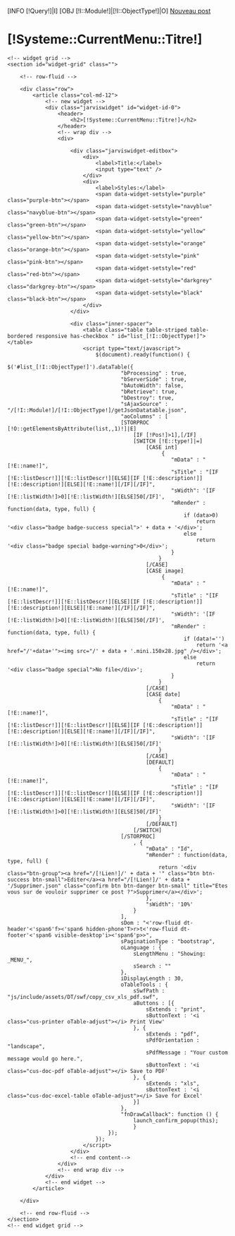 <!-- page header -->
[INFO [!Query!]|I]
[OBJ [!I::Module!]|[!I::ObjectType!]|O]
<a href="/[!Systeme::CurrentMenu::Url!]/Fiche" class="btn btn-large btn-warning">Nouveau post</a>
<h1 id="page-header">[!Systeme::CurrentMenu::Titre!]</h1>

<div class="container">

	<!-- widget grid -->
	<section id="widget-grid" class="">

		<!-- row-fluid -->

		<div class="row">
			<article class="col-md-12">
				<!-- new widget -->
				<div class="jarviswidget" id="widget-id-0">
					<header>
						<h2>[!Systeme::CurrentMenu::Titre!]</h2>
					</header>
					<!-- wrap div -->
					<div>

						<div class="jarviswidget-editbox">
							<div>
								<label>Title:</label>
								<input type="text" />
							</div>
							<div>
								<label>Styles:</label>
								<span data-widget-setstyle="purple" class="purple-btn"></span>
								<span data-widget-setstyle="navyblue" class="navyblue-btn"></span>
								<span data-widget-setstyle="green" class="green-btn"></span>
								<span data-widget-setstyle="yellow" class="yellow-btn"></span>
								<span data-widget-setstyle="orange" class="orange-btn"></span>
								<span data-widget-setstyle="pink" class="pink-btn"></span>
								<span data-widget-setstyle="red" class="red-btn"></span>
								<span data-widget-setstyle="darkgrey" class="darkgrey-btn"></span>
								<span data-widget-setstyle="black" class="black-btn"></span>
							</div>
						</div>

						<div class="inner-spacer">
							<table class="table table-striped table-bordered responsive has-checkbox " id="list_[!I::ObjectType!]"></table>
							<script type="text/javascript">
								$(document).ready(function() {
									$('#list_[!I::ObjectType!]').dataTable({
										"bProcessing" : true,
										"bServerSide" : true,
										"bAutoWidth": false,
										"bRetrieve": true,
										"bDestroy": true,
										"sAjaxSource" : "/[!I::Module!]/[!I::ObjectType!]/getJsonDatatable.json",
										"aoColumns" : [
										[STORPROC [!O::getElementsByAttribute(list,,1)!]|E]
											[IF [!Pos!]>1],[/IF]
											[SWITCH [!E::type!]|=]
												[CASE int]
													 {
														"mData" : "[!E::name!]",
														"sTitle" : "[IF [!E::listDescr!]][!E::listDescr!][ELSE][IF [!E::description!]][!E::description!][ELSE][!E::name!][/IF][/IF]",
														"sWidth": '[IF [!E::listWidth!]>0][!E::listWidth!][ELSE]50[/IF]',
														"mRender" : function(data, type, full) {
															if (data>0)
																return '<div class="badge badge-success special">' + data + '</div>';
															else 
																return '<div class="badge special badge-warning">0</div>';
														}
													}
												[/CASE]
												[CASE image]
													 {
														"mData" : "[!E::name!]",
														"sTitle" : "[IF [!E::listDescr!]][!E::listDescr!][ELSE][IF [!E::description!]][!E::description!][ELSE][!E::name!][/IF][/IF]",
														"sWidth": '[IF [!E::listWidth!]>0][!E::listWidth!][ELSE]50[/IF]',
														"mRender" : function(data, type, full) {
															if (data!='')
																return '<a href="/'+data+'"><img src="/' + data + '.mini.150x28.jpg" /></div>';
															else 
																return '<div class="badge special">No file</div>';
														}
													}
												[/CASE]
												[CASE date]
													{
														"mData" : "[!E::name!]",
														"sTitle" : "[IF [!E::listDescr!]][!E::listDescr!][ELSE][IF [!E::description!]][!E::description!][ELSE][!E::name!][/IF][/IF]",
														"sWidth": '[IF [!E::listWidth!]>0][!E::listWidth!][ELSE]50[/IF]'
													}
												[/CASE]
												[DEFAULT]
													{
														"mData" : "[!E::name!]",
														"sTitle" : "[IF [!E::listDescr!]][!E::listDescr!][ELSE][IF [!E::description!]][!E::description!][ELSE][!E::name!][/IF][/IF]",
														"sWidth": '[IF [!E::listWidth!]>0][!E::listWidth!][ELSE]50[/IF]'
													}
												[/DEFAULT]
											[/SWITCH]
										[/STORPROC]
											, {
												"mData" : "Id",
												"mRender" : function(data, type, full) {
													return '<div class="btn-group"><a href="/[!Lien!]/' + data + '" class="btn btn-success btn-small">Editer</a><a href="/[!Lien!]/' + data + '/Supprimer.json" class="confirm btn btn-danger btn-small" title="Etes vous sur de vouloir supprimer ce post ?">Supprimer</a></div>';
												},
												"sWidth": '10%'
											}
										],
										sDom : "<'row-fluid dt-header'<'span6'f><'span6 hidden-phone'T>r>t<'row-fluid dt-footer'<'span6 visible-desktop'i><'span6'p>>",
										sPaginationType : "bootstrap",
										oLanguage : {
											sLengthMenu : "Showing: _MENU_",
											sSearch : ""
										},
										iDisplayLength : 30,
										oTableTools : {
											sSwfPath : "js/include/assets/DT/swf/copy_csv_xls_pdf.swf",
											aButtons : [{
												sExtends : "print",
												sButtonText : '<i class="cus-printer oTable-adjust"></i> Print View'
											}, {
												sExtends : "pdf",
												sPdfOrientation : "landscape",
												sPdfMessage : "Your custom message would go here.",
												sButtonText : '<i class="cus-doc-pdf oTable-adjust"></i> Save to PDF'
											}, {
												sExtends : "xls",
												sButtonText : '<i class="cus-doc-excel-table oTable-adjust"></i> Save for Excel'
											}]
										},
										"fnDrawCallback": function () {
											launch_confirm_popup(this);
									        }
									});
								});
							</script>
						</div>
						<!-- end content-->
					</div>
					<!-- end wrap div -->
				</div>
				<!-- end widget -->
			</article>

		</div>

		<!-- end row-fluid -->
	</section>
	<!-- end widget grid -->
</div>
